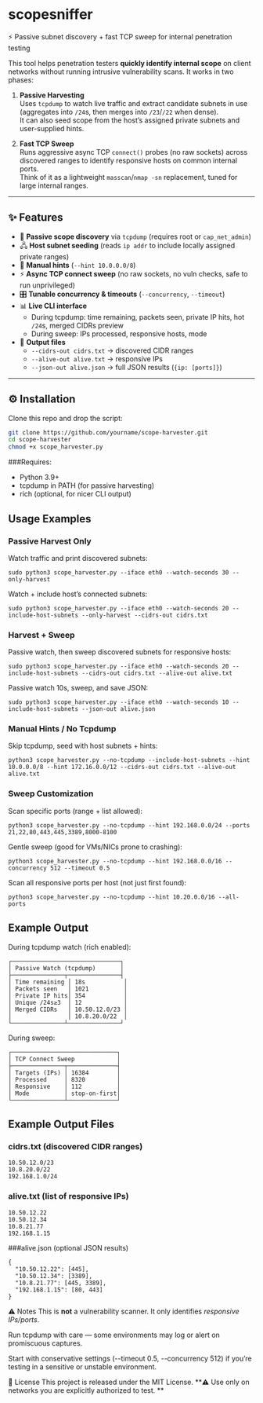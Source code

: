 # scopesniffer

⚡ Passive subnet discovery + fast TCP sweep for internal penetration testing

This tool helps penetration testers **quickly identify internal scope** on client networks without running intrusive vulnerability scans. It works in two phases:

1. **Passive Harvesting**  
   Uses `tcpdump` to watch live traffic and extract candidate subnets in use (aggregates into `/24`s, then merges into `/23`/`/22` when dense).  
   It can also seed scope from the host’s assigned private subnets and user-supplied hints.

2. **Fast TCP Sweep**  
   Runs aggressive async TCP `connect()` probes (no raw sockets) across discovered ranges to identify responsive hosts on common internal ports.  
   Think of it as a lightweight `masscan`/`nmap -sn` replacement, tuned for large internal ranges.

---

## ✨ Features

- 🔎 **Passive scope discovery** via `tcpdump` (requires root or `cap_net_admin`)
- 🖧 **Host subnet seeding** (reads `ip addr` to include locally assigned private ranges)
- 🧾 **Manual hints** (`--hint 10.0.0.0/8`)
- ⚡ **Async TCP connect sweep** (no raw sockets, no vuln checks, safe to run unprivileged)
- 🎛️ **Tunable concurrency & timeouts** (`--concurrency`, `--timeout`)
- 📊 **Live CLI interface**  
  - During tcpdump: time remaining, packets seen, private IP hits, hot `/24`s, merged CIDRs preview  
  - During sweep: IPs processed, responsive hosts, mode
- 📂 **Output files**  
  - `--cidrs-out cidrs.txt` → discovered CIDR ranges  
  - `--alive-out alive.txt` → responsive IPs  
  - `--json-out alive.json` → full JSON results (`{ip: [ports]}`)

---

## ⚙️ Installation

Clone this repo and drop the script:

```bash
git clone https://github.com/yourname/scope-harvester.git
cd scope-harvester
chmod +x scope_harvester.py
```
###Requires:
- Python 3.9+
- tcpdump in PATH (for passive harvesting)
- rich (optional, for nicer CLI output)

## Usage Examples
### Passive Harvest Only
Watch traffic and print discovered subnets:

```sudo python3 scope_harvester.py --iface eth0 --watch-seconds 30 --only-harvest```

Watch + include host’s connected subnets:

```sudo python3 scope_harvester.py --iface eth0 --watch-seconds 20 --include-host-subnets --only-harvest --cidrs-out cidrs.txt```

### Harvest + Sweep
Passive watch, then sweep discovered subnets for responsive hosts:

```sudo python3 scope_harvester.py --iface eth0 --watch-seconds 20 --include-host-subnets --cidrs-out cidrs.txt --alive-out alive.txt```

Passive watch 10s, sweep, and save JSON:

```sudo python3 scope_harvester.py --iface eth0 --watch-seconds 10 --include-host-subnets --json-out alive.json```

### Manual Hints / No Tcpdump
Skip tcpdump, seed with host subnets + hints:

```python3 scope_harvester.py --no-tcpdump --include-host-subnets --hint 10.0.0.0/8 --hint 172.16.0.0/12 --cidrs-out cidrs.txt --alive-out alive.txt```

### Sweep Customization
Scan specific ports (range + list allowed):

```python3 scope_harvester.py --no-tcpdump --hint 192.168.0.0/24 --ports 21,22,80,443,445,3389,8000-8100```

Gentle sweep (good for VMs/NICs prone to crashing):

```python3 scope_harvester.py --no-tcpdump --hint 192.168.0.0/16 --concurrency 512 --timeout 0.5```

Scan all responsive ports per host (not just first found):

```python3 scope_harvester.py --no-tcpdump --hint 10.20.0.0/16 --all-ports```

## Example Output
During tcpdump watch (rich enabled):
```
┌───────────────────────────────┐
│ Passive Watch (tcpdump)       │
├───────────────┬───────────────┤
│ Time remaining │ 18s           │
│ Packets seen   │ 1021          │
│ Private IP hits│ 354           │
│ Unique /24s≥3  │ 12            │
│ Merged CIDRs   │ 10.50.12.0/23 │
│                │ 10.8.20.0/22  │
└───────────────┴───────────────┘
```

During sweep:
```
┌──────────────────────────────┐
│ TCP Connect Sweep            │
├───────────────┬──────────────┤
│ Targets (IPs) │ 16384        │
│ Processed     │ 8320         │
│ Responsive    │ 112          │
│ Mode          │ stop-on-first│
└───────────────┴──────────────┘
```

## Example Output Files
### cidrs.txt (discovered CIDR ranges)
```
10.50.12.0/23
10.8.20.0/22
192.168.1.0/24
```
### alive.txt (list of responsive IPs)
```
10.50.12.22
10.50.12.34
10.8.21.77
192.168.1.15
```
###alive.json (optional JSON results)
```
{
  "10.50.12.22": [445],
  "10.50.12.34": [3389],
  "10.8.21.77": [445, 3389],
  "192.168.1.15": [80, 443]
}
```
⚠️ Notes
This is **not** a vulnerability scanner. It only identifies _responsive IPs/ports_.

Run tcpdump with care — some environments may log or alert on promiscuous captures.

Start with conservative settings (--timeout 0.5, --concurrency 512) if you’re testing in a sensitive or unstable environment.

📜 License
This project is released under the MIT License.
**⚠️ Use only on networks you are explicitly authorized to test.
**
